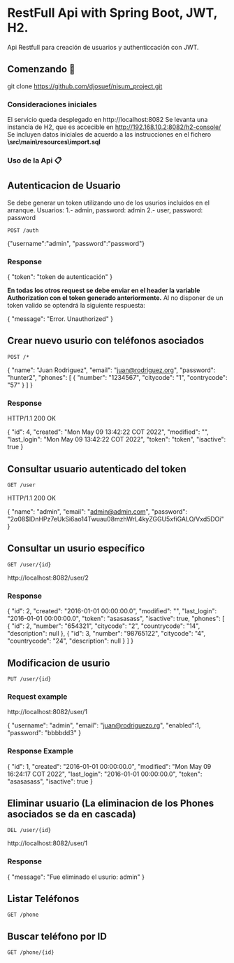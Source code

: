 # RestFull Api with Spring Boot, JWT, H2.

Api Restfull para creación de usuarios y authenticcación con JWT.

## Comenzando 🚀

git clone https://github.com/djosuef/nisum_project.git

### Consideraciones iniciales

El servicio queda desplegado en http://localhost:8082
Se levanta una instancia de H2, que es accecible en http://192.168.10.2:8082/h2-console/
Se incluyen datos iniciales de acuerdo a las instrucciones en el fichero **\src\main\resources\import.sql**

### Uso de la Api 📋

## Autenticacion de Usuario

Se debe generar un token utilizando uno de los usurios incluidos en el arranque.
Usuarios: 
 1.- admin, password: admin
 2.- user, password: password

`POST /auth`

{"username":"admin", "password":"password"}

### Response

{
    "token": "token de autenticación"
}

**En todas los otros request se debe enviar en el header la variable **Authorization** con el token generado anteriormente.**
Al no disponer de un token valido se optendrá la siguiente respuesta:

{
    "message": "Error. Unauthorized"
}


## Crear nuevo usurio con teléfonos asociados

`POST /*`

{
  "name": "Juan Rodriguez",
  "email": "juan@rodriguez.org",
  "password": "hunter2",
  "phones": [
    {
      "number": "1234567",
      "citycode": "1",
      "contrycode": "57"
    }
  ]
 }

### Response
HTTP/1.1 200 OK

{
    "id": 4,
    "created": "Mon May 09 13:42:22 COT 2022",
    "modified": "",
    "last_login": "Mon May 09 13:42:22 COT 2022",
    "token": "token",
    "isactive": true
}

## Consultar usuario autenticado del token

`GET /user`

HTTP/1.1 200 OK

{
    "name": "admin",
    "email": "admin@admin.com",
    "password": "$2a$08$lDnHPz7eUkSi6ao14Twuau08mzhWrL4kyZGGU5xfiGALO/Vxd5DOi"
}

## Consultar un usurio específico

`GET /user/{id}`

http://localhost:8082/user/2

### Response

{
    "id": 2,
    "created": "2016-01-01 00:00:00.0",
    "modified": "",
    "last_login": "2016-01-01 00:00:00.0",
    "token": "asasasass",
    "isactive": true,
    "phones": [
        {
            "id": 2,
            "number": "654321",
            "citycode": "2",
            "countrycode": "14",
            "description": null
        },
        {
            "id": 3,
            "number": "98765122",
            "citycode": "4",
            "countrycode": "24",
            "description": null
        }
    ]
}

## Modificacion de usurio

`PUT /user/{id}`

### Request example

http://localhost:8082/user/1

{
"username": "admin",
"email": "juan@rodriguezo.rg",
"enabled":1,
"password": "bbbbdd3"
}

### Response Example

{
    "id": 1,
    "created": "2016-01-01 00:00:00.0",
    "modified": "Mon May 09 16:24:17 COT 2022",
    "last_login": "2016-01-01 00:00:00.0",
    "token": "asasasass",
    "isactive": true
}

## Eliminar usuario (La eliminacion de los Phones asociados se da en cascada)

`DEL /user/{id}`

http://localhost:8082/user/1

### Response

{
    "message": "Fue eliminado el usurio: admin"
}

## Listar Teléfonos

`GET /phone`

## Buscar teléfono por ID 

`GET /phone/{id}`

